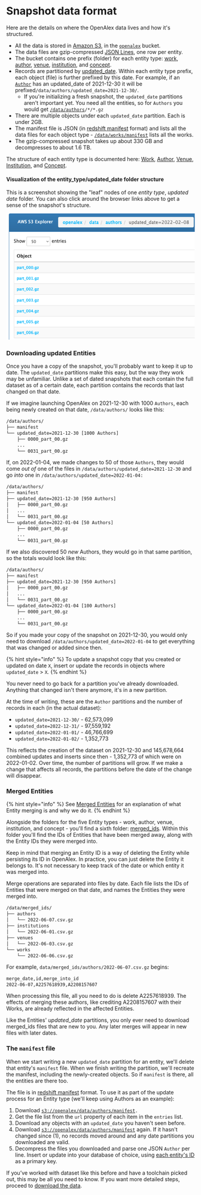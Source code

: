 # Snapshot data format

Here are the details on where the OpenAlex data lives and how it's structured.

* All the data is stored in [Amazon S3](https://aws.amazon.com/s3/), in the [`openalex`](https://openalex.s3.amazonaws.com/browse.html) bucket.
* The data files are gzip-compressed [JSON Lines](https://jsonlines.org/), one row per entity.
* The bucket contains one prefix (folder) for each entity type: [work](https://openalex.s3.amazonaws.com/browse.html#data/works/), [author](https://openalex.s3.amazonaws.com/browse.html#data/authors/), [venue](https://openalex.s3.amazonaws.com/browse.html#data/venues/), [institution](https://openalex.s3.amazonaws.com/browse.html#data/institutions/), and [concept](https://openalex.s3.amazonaws.com/browse.html#data/concepts/).
* Records are partitioned by [updated\_date](../about-the-data/work.md#updated\_date). Within each entity type prefix, each object (file) is further prefixed by this date. For example, if an [`Author`](../about-the-data/author.md) has an updated\_date of 2021-12-30 it will be prefixed`/data/authors/updated_date=2021-12-30/`.
  * If you're initializing a fresh snapshot, the `updated_date` partitions aren't important yet. You need all the entities, so for `Authors` you would get [`/data/authors`](https://openalex.s3.amazonaws.com/browse.html#data/authors/)`/*/*.gz`
* There are multiple objects under each `updated_date` partition. Each is under 2GB.
* The manifest file is JSON (in [redshift manifest](https://docs.aws.amazon.com/redshift/latest/dg/loading-data-files-using-manifest.html) format) and lists all the data files for each object type - [`/data/works/manifest`](https://openalex.s3.amazonaws.com/data/works/manifest) lists all the works.
* The gzip-compressed snapshot takes up about 330 GB and decompresses to about 1.6 TB.&#x20;

The structure of each entity type is documented here: [Work](../about-the-data/work.md), [Author](../about-the-data/author.md), [Venue](../about-the-data/venue.md), [Institution](../about-the-data/institution.md), and [Concept](../about-the-data/concept.md).

#### Visualization of the entity\_type/updated\_date folder structure

This is a screenshot showing the "leaf" nodes of one _entity type_, _updated date_ folder. You can also click around the browser links above to get a sense of the snapshot's structure.&#x20;

![](<../.gitbook/assets/Screen Shot 2022-07-12 at 12.42.43 PM.png>)

### Downloading updated Entities

Once you have a copy of the snapshot, you'll probably want to keep it up to date. The `updated_date` partitions make this easy, but the way they work may be unfamiliar. Unlike a set of dated snapshots that each contain the full dataset as of a certain date, each partition contains the records that last changed on that date.

If we imagine launching OpenAlex on 2021-12-30 with 1000 `Authors`, each being newly created on that date, `/data/authors/` looks like this:

```
/data/authors/
├── manifest
└── updated_date=2021-12-30 [1000 Authors]
    ├── 0000_part_00.gz
    ...
    └── 0031_part_00.gz
```

If, on 2022-01-04, we made changes to 50 of those `Authors`, they would come _out of_ one of the files in `/data/authors/updated_date=2021-12-30` and go _into_ one in `/data/authors/updated_date=2022-01-04:`

```
/data/authors/
├── manifest
├── updated_date=2021-12-30 [950 Authors]
│   ├── 0000_part_00.gz
│   ...
│   └── 0031_part_00.gz
└── updated_date=2022-01-04 [50 Authors]
    ├── 0000_part_00.gz
    ...
    └── 0031_part_00.gz
```

If we also discovered 50 _new_ Authors, they would go in that same partition, so the totals would look like this:

```
/data/authors/
├── manifest
├── updated_date=2021-12-30 [950 Authors]
│   ├── 0000_part_00.gz
│   ...
│   └── 0031_part_00.gz
└── updated_date=2022-01-04 [100 Authors]
    ├── 0000_part_00.gz
    ...
    └── 0031_part_00.gz
```

So if you made your copy of the snapshot on 2021-12-30, you would only need to download `/data/authors/updated_date=2022-01-04` to get everything that was changed or added since then.

{% hint style="info" %}
To update a snapshot copy that you created or updated on date `X`, insert or update the records in objects where `updated_date` > `X`_._
{% endhint %}

You never need to go back for a partition you've already downloaded. Anything that changed isn't there anymore, it's in a new partition.

At the time of writing, these are the `Author` partitions and the number of records in each (in the actual dataset):

* `updated_date=2021-12-30/` - 62,573,099&#x20;
* `updated_date=2022-12-31/` - 97,559,192&#x20;
* `updated_date=2022-01-01/` - 46,766,699&#x20;
* `updated_date=2022-01-02/` - 1,352,773

This reflects the creation of the dataset on 2021-12-30 and 145,678,664 combined updates and inserts since then - 1,352,773 of which were on 2022-01-02. Over time, the number of partitions will grow. If we make a change that affects all records, the partitions before the date of the change will disappear.

### Merged Entities

{% hint style="info" %}
See [Merged Entities](../about-the-data/#merged-entities) for an explanation of what Entity merging is and why we do it.&#x20;
{% endhint %}

Alongside the folders for the five Entity types - work, author, venue, institution, and concept - you'll find a sixth folder: [merged\_ids](https://openalex.s3.amazonaws.com/browse.html#data/merged\_ids/). Within this folder you'll find the IDs of Entities that have been merged away, along with the Entity IDs they were merged into.

Keep in mind that merging an Entity ID is a way of deleting the Entity while persisting its ID in OpenAlex. In practice, you can just delete the Entity it belongs to. It's not necessary to keep track of the date or which entity it was merged into.

Merge operations are separated into files by date. Each file lists the IDs of Entities that were merged on that date, and names the Entities they were merged into.&#x20;

```
/data/merged_ids/
├── authors
│   └── 2022-06-07.csv.gz
├── institutions
│   └── 2022-06-01.csv.gz
├── venues
│   └── 2022-06-03.csv.gz
└── works
    └── 2022-06-06.csv.gz
```

For example, `data/merged_ids/authors/2022-06-07.csv.gz` begins:

```
merge_date,id,merge_into_id
2022-06-07,A2257618939,A2208157607
```

When processing this file, all you need to do is delete A2257618939. The effects of merging these authors, like crediting A2208157607 with their Works, are already reflected in the affected Entities.

Like the Entities' _updated\_date_ partitions, you only ever need to download merged\_ids files that are new to you. Any later merges will appear in new files with later dates.

### The `manifest` file&#x20;

When we start writing a new `updated_date` partition for an entity, we'll delete that entity's `manifest` file. When we finish writing the partition, we'll recreate the manifest, including the newly-created objects. So if `manifest` is there, all the entities are there too.

The file is in [redshift manifest](https://docs.aws.amazon.com/redshift/latest/dg/loading-data-files-using-manifest.html) format. To use it as part of the update process for an Entity type (we'll keep using Authors as an example):

1. Download [`s3://openalex/data/authors/manifest`](https://openalex.s3.amazonaws.com/data/authors/manifest)`.`
2. Get the file list from the `url` property of each item in the `entries` list.
3. Download any objects with an `updated_date` you haven't seen before.
4. Download [`s3://openalex/data/authors/manifest`](https://openalex.s3.amazonaws.com/data/authors/manifest) again. If it hasn't changed since (1), no records moved around and any date partitions you downloaded are valid.
5. Decompress the files you downloaded and parse one JSON `Author` per line. Insert or update into your database of choice, using [each entity's ID](../about-the-data/#the-openalex-id) as a primary key.

If you’ve worked with dataset like this before and have a toolchain picked out, this may be all you need to know. If you want more detailed steps, proceed to [download the data](download-to-your-machine.md).
